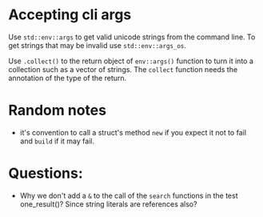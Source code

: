 # Accepting cli args

Use `std::env::args` to get valid unicode strings from the command line. To get strings that may be invalid use `std::env::args_os`.

Use `.collect()` to the return object of `env::args()` function to turn it into a collection such as a vector of strings. The `collect` function needs the annotation of the type of the return.

# Random notes

- it's convention to call a struct's method `new` if you expect it not to fail and `build` if it may fail.

# Questions:

- Why we don't add a `&` to the call of the `search` functions in the test one_result()? Since string literals are references also?


